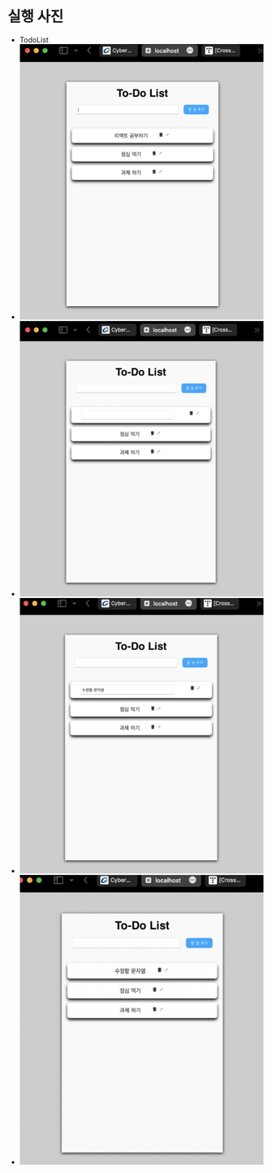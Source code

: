 # 실행 사진

- TodoList
- ![실행사진](./실행사진/TodoList1.png)
- ![실행사진](./실행사진/TodoList2.png)
- ![실행사진](./실행사진/TodoList3.png)
- ![실행사진](./실행사진/TodoList4.png)
